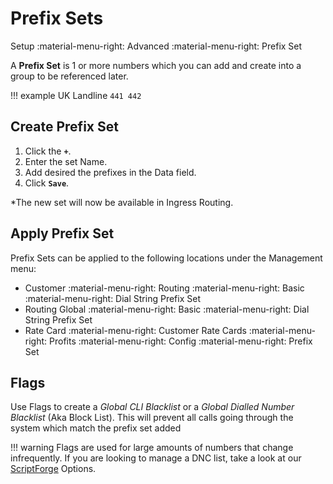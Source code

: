 # Prefix Sets
Setup :material-menu-right: Advanced :material-menu-right: Prefix Set

A **Prefix Set** is 1 or more numbers which you can add and create into a group to be referenced later.

!!! example
	UK Landline
	```
	441
	442
	```

## Create Prefix Set

1. Click the **`+`**.
1. Enter the set Name.
1. Add desired the prefixes in the Data field. 
1. Click **`Save`**. 

*The new set will now be available in Ingress Routing.

## Apply Prefix Set
Prefix Sets can be applied to the following locations under the Management menu:

* Customer :material-menu-right: Routing :material-menu-right: Basic :material-menu-right: Dial String Prefix Set
* Routing Global :material-menu-right: Basic :material-menu-right: Dial String Prefix Set
* Rate Card :material-menu-right: Customer Rate Cards :material-menu-right: Profits :material-menu-right: Config :material-menu-right: Prefix Set

## Flags
Use Flags to create a *Global CLI Blacklist* or a *Global Dialled Number Blacklist* (Aka Block List). This will prevent all calls going through the system which match the prefix set added

!!! warning
	Flags are used for large amounts of numbers that change infrequently. If you are looking to manage a DNC list, take a look at our [ScriptForge](/developers/scriptforge) Options.

